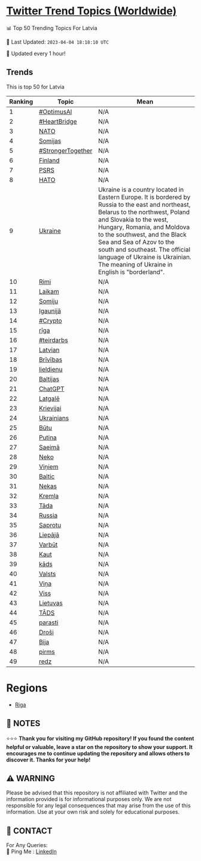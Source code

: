 [Twitter Trend Topics (Worldwide)](https://github.com/ErcinDedeoglu/Twitter-Trend-Topics)
==========


📊 Top 50 Trending Topics For Latvia

📆 Last Updated: `2023-04-04 18:18:10 UTC`

🔧 Updated every 1 hour!


## Trends

This is top 50 for Latvia

| Ranking | Topic | Mean |
| ------- | ------------ | ------------ |
| 1 | [#OptimusAl](http://twitter.com/search?q=%23OptimusAl) | N/A |
| 2 | [#HeartBridge](http://twitter.com/search?q=%23HeartBridge) | N/A |
| 3 | [NATO](http://twitter.com/search?q=NATO) | N/A |
| 4 | [Somijas](http://twitter.com/search?q=Somijas) | N/A |
| 5 | [#StrongerTogether](http://twitter.com/search?q=%23StrongerTogether) | N/A |
| 6 | [Finland](http://twitter.com/search?q=Finland) | N/A |
| 7 | [PSRS](http://twitter.com/search?q=PSRS) | N/A |
| 8 | [НАТО](http://twitter.com/search?q=%d0%9d%d0%90%d0%a2%d0%9e) | N/A |
| 9 | [Ukraine](http://twitter.com/search?q=Ukraine) | Ukraine is a country located in Eastern Europe. It is bordered by Russia to the east and northeast, Belarus to the northwest, Poland and Slovakia to the west, Hungary, Romania, and Moldova to the southwest, and the Black Sea and Sea of Azov to the south and southeast. The official language of Ukraine is Ukrainian. The meaning of Ukraine in English is "borderland". |
| 10 | [Rimi](http://twitter.com/search?q=Rimi) | N/A |
| 11 | [Laikam](http://twitter.com/search?q=Laikam) | N/A |
| 12 | [Somiju](http://twitter.com/search?q=Somiju) | N/A |
| 13 | [Igaunijā](http://twitter.com/search?q=Igaunij%c4%81) | N/A |
| 14 | [#Crypto](http://twitter.com/search?q=%23Crypto) | N/A |
| 15 | [rīga](http://twitter.com/search?q=r%c4%abga) | N/A |
| 16 | [#teirdarbs](http://twitter.com/search?q=%23teirdarbs) | N/A |
| 17 | [Latvian](http://twitter.com/search?q=Latvian) | N/A |
| 18 | [Brīvības](http://twitter.com/search?q=Br%c4%abv%c4%abbas) | N/A |
| 19 | [lieldienu](http://twitter.com/search?q=lieldienu) | N/A |
| 20 | [Baltijas](http://twitter.com/search?q=Baltijas) | N/A |
| 21 | [ChatGPT](http://twitter.com/search?q=ChatGPT) | N/A |
| 22 | [Latgalē](http://twitter.com/search?q=Latgal%c4%93) | N/A |
| 23 | [Krievijai](http://twitter.com/search?q=Krievijai) | N/A |
| 24 | [Ukrainians](http://twitter.com/search?q=Ukrainians) | N/A |
| 25 | [Būtu](http://twitter.com/search?q=B%c5%abtu) | N/A |
| 26 | [Putina](http://twitter.com/search?q=Putina) | N/A |
| 27 | [Saeimā](http://twitter.com/search?q=Saeim%c4%81) | N/A |
| 28 | [Neko](http://twitter.com/search?q=Neko) | N/A |
| 29 | [Viņiem](http://twitter.com/search?q=Vi%c5%86iem) | N/A |
| 30 | [Baltic](http://twitter.com/search?q=Baltic) | N/A |
| 31 | [Nekas](http://twitter.com/search?q=Nekas) | N/A |
| 32 | [Kremļa](http://twitter.com/search?q=Krem%c4%bca) | N/A |
| 33 | [Tāda](http://twitter.com/search?q=T%c4%81da) | N/A |
| 34 | [Russia](http://twitter.com/search?q=Russia) | N/A |
| 35 | [Saprotu](http://twitter.com/search?q=Saprotu) | N/A |
| 36 | [Liepājā](http://twitter.com/search?q=Liep%c4%81j%c4%81) | N/A |
| 37 | [Varbūt](http://twitter.com/search?q=Varb%c5%abt) | N/A |
| 38 | [Kaut](http://twitter.com/search?q=Kaut) | N/A |
| 39 | [kāds](http://twitter.com/search?q=k%c4%81ds) | N/A |
| 40 | [Valsts](http://twitter.com/search?q=Valsts) | N/A |
| 41 | [Viņa](http://twitter.com/search?q=Vi%c5%86a) | N/A |
| 42 | [Viss](http://twitter.com/search?q=Viss) | N/A |
| 43 | [Lietuvas](http://twitter.com/search?q=Lietuvas) | N/A |
| 44 | [TĀDS](http://twitter.com/search?q=T%c4%80DS) | N/A |
| 45 | [parasti](http://twitter.com/search?q=parasti) | N/A |
| 46 | [Droši](http://twitter.com/search?q=Dro%c5%a1i) | N/A |
| 47 | [Bija](http://twitter.com/search?q=Bija) | N/A |
| 48 | [pirms](http://twitter.com/search?q=pirms) | N/A |
| 49 | [redz](http://twitter.com/search?q=redz) | N/A |



# Regions

* [Riga](</Latvia/Riga.md>)



## 📝 NOTES

⭐⭐⭐ **Thank you for visiting my GitHub repository! If you found the content helpful or valuable, leave a star on the repository to show your support. It encourages me to continue updating the repository and allows others to discover it. Thanks for your help!**


## ⚠️ WARNING

Please be advised that this repository is not affiliated with Twitter and the information provided is for informational purposes only. We are not responsible for any legal consequences that may arise from the use of this information. Use at your own risk and solely for educational purposes.


## 📨 CONTACT

 For Any Queries:  
            🏓 Ping Me : [LinkedIn](https://www.linkedin.com/in/ercindedeoglu/)
